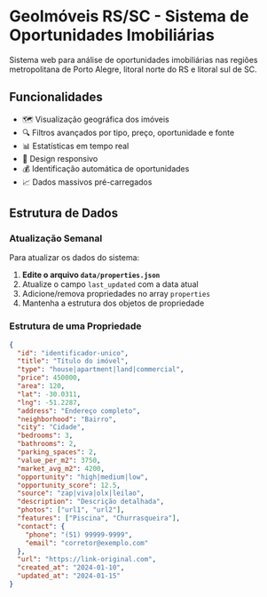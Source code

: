 # GeoImóveis RS/SC - Sistema de Oportunidades Imobiliárias

Sistema web para análise de oportunidades imobiliárias nas regiões metropolitana de Porto Alegre, litoral norte do RS e litoral sul de SC.

## Funcionalidades

- 🗺️ Visualização geográfica dos imóveis
- 🔍 Filtros avançados por tipo, preço, oportunidade e fonte
- 📊 Estatísticas em tempo real
- 📱 Design responsivo
- 💰 Identificação automática de oportunidades
- 📈 Dados massivos pré-carregados

## Estrutura de Dados

### Atualização Semanal

Para atualizar os dados do sistema:

1. **Edite o arquivo `data/properties.json`**
2. Atualize o campo `last_updated` com a data atual
3. Adicione/remova propriedades no array `properties`
4. Mantenha a estrutura dos objetos de propriedade

### Estrutura de uma Propriedade

```json
{
  "id": "identificador-unico",
  "title": "Título do imóvel",
  "type": "house|apartment|land|commercial",
  "price": 450000,
  "area": 120,
  "lat": -30.0311,
  "lng": -51.2287,
  "address": "Endereço completo",
  "neighborhood": "Bairro",
  "city": "Cidade",
  "bedrooms": 3,
  "bathrooms": 2,
  "parking_spaces": 2,
  "value_per_m2": 3750,
  "market_avg_m2": 4200,
  "opportunity": "high|medium|low",
  "opportunity_score": 12.5,
  "source": "zap|viva|olx|leilao",
  "description": "Descrição detalhada",
  "photos": ["url1", "url2"],
  "features": ["Piscina", "Churrasqueira"],
  "contact": {
    "phone": "(51) 99999-9999",
    "email": "corretor@exemplo.com"
  },
  "url": "https://link-original.com",
  "created_at": "2024-01-10",
  "updated_at": "2024-01-15"
}
